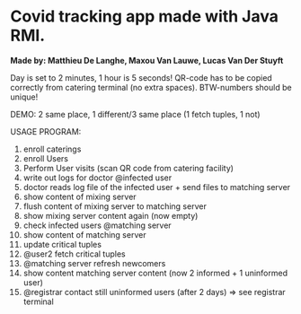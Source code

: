 # Covid tracking app made with Java RMI.

**Made by: Matthieu De Langhe, Maxou Van Lauwe, Lucas Van Der Stuyft**


Day is set to 2 minutes, 1 hour is 5 seconds!
QR-code has to be copied correctly from catering terminal (no extra spaces).
BTW-numbers should be unique!

DEMO:
2 same place, 1 different/3 same place (1 fetch tuples, 1 not)

USAGE PROGRAM: 
1) enroll caterings
2) enroll Users
3) Perform User visits (scan QR code from catering facility)
4) write out logs for doctor @infected user
5) doctor reads log file of the infected user + send files to matching server
6) show content of mixing server
7) flush content of mixing server to matching server
8) show mixing server content again (now empty)
9) check infected users @matching server
10) show content of matching server
11) update critical tuples
12) @user2 fetch critical tuples
13) @matching server refresh newcomers
14) show content matching server content (now 2 informed + 1 uninformed user)
15) @registrar contact still uninformed users (after 2 days) => see registrar terminal